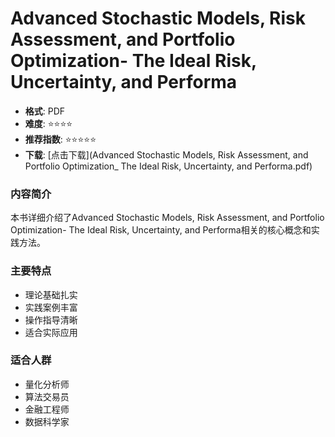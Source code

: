 # Advanced Stochastic Models, Risk Assessment, and Portfolio Optimization- The Ideal Risk, Uncertainty, and Performa

- **格式**: PDF
- **难度**: ⭐⭐⭐⭐
- **推荐指数**: ⭐⭐⭐⭐⭐
- **下载**: [点击下载](Advanced Stochastic Models, Risk Assessment, and Portfolio Optimization_ The Ideal Risk, Uncertainty, and Performa.pdf)

### 内容简介
本书详细介绍了Advanced Stochastic Models, Risk Assessment, and Portfolio Optimization- The Ideal Risk, Uncertainty, and Performa相关的核心概念和实践方法。

### 主要特点
- 理论基础扎实
- 实践案例丰富
- 操作指导清晰
- 适合实际应用

### 适合人群
- 量化分析师
- 算法交易员
- 金融工程师
- 数据科学家
